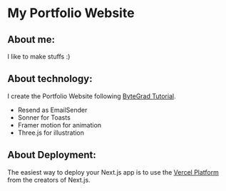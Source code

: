 # My Portfolio Website
## About me:

I like to make stuffs :)

## About technology:

I create the Portfolio Website following [ByteGrad Tutorial](https://github.com/ByteGrad/portfolio-website). 

- Resend as EmailSender
- Sonner for Toasts
- Framer motion for animation
- Three.js for illustration

## About Deployment:

The easiest way to deploy your Next.js app is to use the [Vercel Platform](https://vercel.com/new?utm_medium=default-template&filter=next.js&utm_source=create-next-app&utm_campaign=create-next-app-readme) from the creators of Next.js.
